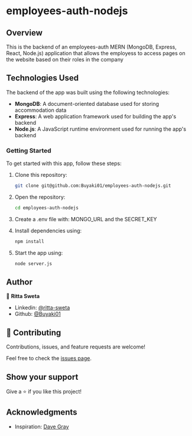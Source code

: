# employees-auth-nodejs

## Overview
This is the backend of an employees-auth MERN (MongoDB, Express, React, Node.js) application that allows the employess to access pages on the website based on their roles in the company

## Technologies Used
The backend of the app was built using the following technologies:

- **MongoDB**: A document-oriented database used for storing accommodation data
- **Express**: A web application framework used for building the app's backend
- **Node.js**: A JavaScript runtime environment used for running the app's backend

### Getting Started
To get started with this app, follow these steps:

1. Clone this repository: 
    ```bash 
    git clone git@github.com:Buyaki01/employees-auth-nodejs.git
    ```

2. Open the repository: 
    ```bash 
    cd employees-auth-nodejs
    ```

3. Create a .env file with: MONGO_URL and the SECRET_KEY

4. Install dependencies using: 
    ```bash 
    npm install
    ```

5. Start the app using: 
    ```bash 
    node server.js
    ``` 

## Author
👤 **Ritta Sweta**

- Linkedin: [@ritta-sweta](https://www.linkedin.com/in/ritta-sweta/)
- Github: [@Buyaki01](https://github.com/Buyaki01)

## 🤝 Contributing

Contributions, issues, and feature requests are welcome!

Feel free to check the [issues page](https://github.com/Buyaki01/employees-auth-nodejs/issues).

## Show your support

Give a ⭐️ if you like this project!

## Acknowledgments
- Inspiration: [Dave Gray](https://github.com/dejwid)
